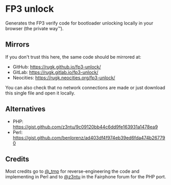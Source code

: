 # FP3 unlock

Generates the FP3 verify code for bootloader unlocking locally in your browser (the private way™).

## Mirrors

If you don't trust this here, the same code should be mirrored at:
* GitHub: https://rugk.github.io/fp3-unlock/
* GitLab: https://rugk.gitlab.io/fp3-unlock/
* Neocities: https://rugk.neocities.org/fp3-unlock/

You can also check that no network connections are made or just download this single file and open it locally.

## Alternatives

* PHP: https://gist.github.com/z3ntu/9c09120bb44c6dd9fe163931a1478ea9
* Perl: https://gist.github.com/benlorenz/ad403df4f974eb39ed6fda474b267790

## Credits

Most credits go to [@_tmp](https://forum.fairphone.com/t/oem-unlock-input-verify-code/56231/11?u=rugk) for reverse-engineering the code and implementing in Perl and to [@z3ntu](https://forum.fairphone.com/t/oem-unlock-input-verify-code/56231/17?u=rugk) in the Fairphone forum for the PHP port.
